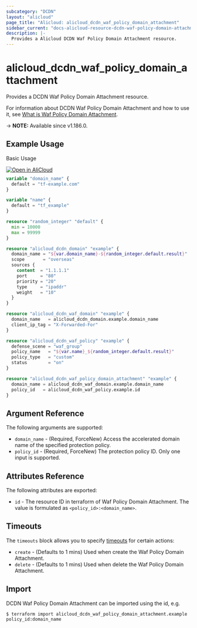```yaml
---
subcategory: "DCDN"
layout: "alicloud"
page_title: "Alicloud: alicloud_dcdn_waf_policy_domain_attachment"
sidebar_current: "docs-alicloud-resource-dcdn-waf-policy-domain-attachment"
description: |-
  Provides a Alicloud DCDN Waf Policy Domain Attachment resource.
---
```


# alicloud_dcdn_waf_policy_domain_attachment

Provides a DCDN Waf Policy Domain Attachment resource.

For information about DCDN Waf Policy Domain Attachment and how to use it, see [What is Waf Policy Domain Attachment](https://www.alibabacloud.com/help/en/dcdn/developer-reference/api-dcdn-2018-01-15-modifydcdnwafpolicydomains).

-> **NOTE:** Available since v1.186.0.

## Example Usage

Basic Usage

<div style="display: block;margin-bottom: 40px;"><div class="oics-button" style="float: right;position: absolute;margin-bottom: 10px;">
  <a href="https://api.aliyun.com/terraform?resource=alicloud_dcdn_waf_policy_domain_attachment&exampleId=2c02cf02-a544-d842-c633-f8e4f31a84c4a1eedca5&activeTab=example&spm=docs.r.dcdn_waf_policy_domain_attachment.0.2c02cf02a5&intl_lang=EN_US" target="_blank">
    <img alt="Open in AliCloud" src="https://img.alicdn.com/imgextra/i1/O1CN01hjjqXv1uYUlY56FyX_!!6000000006049-55-tps-254-36.svg" style="max-height: 44px; max-width: 100%;">
  </a>
</div></div>

```terraform
variable "domain_name" {
  default = "tf-example.com"
}

variable "name" {
  default = "tf_example"
}

resource "random_integer" "default" {
  min = 10000
  max = 99999
}

resource "alicloud_dcdn_domain" "example" {
  domain_name = "${var.domain_name}-${random_integer.default.result}"
  scope       = "overseas"
  sources {
    content  = "1.1.1.1"
    port     = "80"
    priority = "20"
    type     = "ipaddr"
    weight   = "10"
  }
}

resource "alicloud_dcdn_waf_domain" "example" {
  domain_name   = alicloud_dcdn_domain.example.domain_name
  client_ip_tag = "X-Forwarded-For"
}

resource "alicloud_dcdn_waf_policy" "example" {
  defense_scene = "waf_group"
  policy_name   = "${var.name}_${random_integer.default.result}"
  policy_type   = "custom"
  status        = "on"
}

resource "alicloud_dcdn_waf_policy_domain_attachment" "example" {
  domain_name = alicloud_dcdn_waf_domain.example.domain_name
  policy_id   = alicloud_dcdn_waf_policy.example.id
}
```

## Argument Reference

The following arguments are supported:

* `domain_name` - (Required, ForceNew) Access the accelerated domain name of the specified protection policy.
* `policy_id` - (Required, ForceNew) The protection policy ID. Only one input is supported.

## Attributes Reference

The following attributes are exported:

* `id` - The resource ID in terraform of Waf Policy Domain Attachment. The value is formulated as `<policy_id>:<domain_name>`.

## Timeouts

The `timeouts` block allows you to specify [timeouts](https://www.terraform.io/docs/configuration-0-11/resources.html#timeouts) for certain actions:

* `create` - (Defaults to 1 mins) Used when create the Waf Policy Domain Attachment.
* `delete` - (Defaults to 1 mins) Used when delete the Waf Policy Domain Attachment.

## Import

DCDN Waf Policy Domain Attachment can be imported using the id, e.g.

```shell
$ terraform import alicloud_dcdn_waf_policy_domain_attachment.example policy_id:domain_name
```